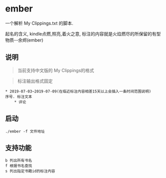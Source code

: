 # ember

一个解析 My Clippings.txt 的脚本. 

起名的含义, kindle点燃,照亮,着火之意, 标注的内容就是火焰燃尽的所保留的有型物质--余烬(ember)

## 说明
> 当前支持中文版的 My Clippings的格式

> 标注输出格式固定
```
* 2019-07-03~2019-07-09(在临近标注内容相差15天以上会插入一条时间范围说明)
序号. 标注文本
    * 评论
```
## 启动
```
./ember -f 文件地址
```

## 支持功能
```
b 列出所有书名
f 根据书名查找
s 列出指定书籍id的标注内容
```
